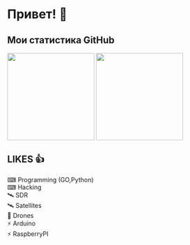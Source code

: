 # Привет! 👋

## Мои статистика GitHub
<img height=200 align="center" src="https://github-readme-stats.vercel.app/api?username=iwizard7" /> <img height=200 align="center" src="https://github-readme-stats.vercel.app/api/top-langs?username=iwizard7&layout=compact&langs_count=8&card_width=320" />

## LIKES 👍
⌨ Programming (GO,Python)<br>
⌨ Hacking <br>
🛰 SDR <br>
🛰 Satellites <br>
🚁 Drones <br>
⚡️ Arduino <br>
⚡️ RaspberryPI <br>
